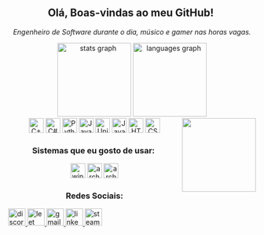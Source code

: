 <h2 style="text-align: center;">Olá, Boas-vindas ao meu GitHub! ‍️</h2>
<p style="text-align: center;"><em>Engenheiro de Software durante o dia, músico e gamer nas horas vagas.</em></p>

<div style="text-align: center;">
  <img src="https://github-readme-stats.vercel.app/api?username=luizhc06&hide_title=false&hide_rank=false&show_icons=true&include_all_commits=true&count_private=true&disable_animations=false&theme=dracula&locale=en&hide_border=false" height="150" alt="stats graph" />
  <img src="https://github-readme-stats.vercel.app/api/top-langs?username=luizhc06&locale=en&hide_title=false&layout=compact&card_width=320&langs_count=5&theme=dracula&hide_border=false" height="150" alt="languages graph" />
</div>

<img align="right" height="150" src="https://media1.tenor.com/m/GOabrbLMl4AAAAAd/plink-cat-plink.gif"  />

<div style="text-align: center;">
  <img src="https://cdn.jsdelivr.net/gh/devicons/devicon@latest/icons/cplusplus/cplusplus-original.svg" height="30" alt="C++ logo" />
  <img src="https://cdn.jsdelivr.net/gh/devicons/devicon/icons/csharp/csharp-original.svg" height="30" alt="C#" logo />
  <img src="https://cdn.jsdelivr.net/gh/devicons/devicon@latest/icons/python/python-original.svg" height="30" alt="Python logo" />
  <img src="https://cdn.jsdelivr.net/gh/devicons/devicon@latest/icons/java/java-original-wordmark.svg" height="30" alt="Java logo" />
  <img src="https://cdn.jsdelivr.net/gh/devicons/devicon@latest/icons/unity/unity-original.svg" height="30" alt="Unity logo" />
  <img src="https://cdn.jsdelivr.net/gh/devicons/devicon@latest/icons/javascript/javascript-original.svg" height="30" alt="JavaScript logo" />
  <img src="https://cdn.jsdelivr.net/gh/devicons/devicon/icons/html5/html5-original.svg" height="30" alt="HTML5 logo" />
  <img src="https://cdn.jsdelivr.net/gh/devicons/devicon/icons/css3/css3-original.svg" height="30" alt="CSS3 logo" />
</div>

<h3 style="text-align: center;">Sistemas que eu gosto de usar: ‍️</h3>
<div style="text-align: center;">
<img src="https://cdn.jsdelivr.net/gh/devicons/devicon@latest/icons/windows11/windows11-original.svg" height="30" alt="windows" />
<img src="https://cdn.jsdelivr.net/gh/devicons/devicon@latest/icons/archlinux/archlinux-original.svg" height="30" alt="arch logo" />
<img src="https://cdn.jsdelivr.net/gh/devicons/devicon@latest/devicon.min.css" height="30" alt="arch logo" />
</div>

<h3 style="text-align: center;">Redes Sociais:</h3>  <div>
  </a>
  <a href="https://discord.com/users/717316916431028235">  <img src="https://img.shields.io/badge/Discord-7289DA?style=for-the-badge&logo=discord&logoColor=white" height="35" alt="discord logo" />
  </a>
  <a href="https://leetcode.com/u/rizuw/">
    <img src="https://img.shields.io/badge/-LeetCode-FFA116?style=for-the-badge&logo=LeetCode&logoColor=black" height="35" alt="leet code logo" />
  </a>
  <a href="mailto:luizhcastro06@gmail.com">  <img src="https://img.shields.io/badge/Gmail-D14836?style=for-the-badge&logo=gmail&logoColor=white" height="35" alt="gmail logo" />
  </a>
  <a href="https://www.linkedin.com/in/luiz-henrique-2206592a7/">
    <img src="https://img.shields.io/badge/LinkedIn-0077B5?style=for-the-badge&logo=linkedin&logoColor=white" height="35" alt="linkedin logo" />
  </a>
  <a href="https://steamcommunity.com/id/rizuw/">
    <img src="https://img.shields.io/badge/Steam-000000?style=for-the-badge&logo=steam&logoColor=white" height="35" alt="steam logo" />
  </a>
</div>


